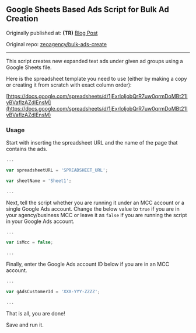 ## Google Sheets Based Ads Script for Bulk Ad Creation 

Originally published at: **(TR)** [Blog Post](https://zeo.org/tr/blog/google-ads-script-toplu-reklam-olusturucu/)

Original repo: [zeoagency/bulk-ads-create](https://github.com/zeoagency/bulk-ads-create)

---- 

This script creates new expanded text ads under given ad groups using a Google Sheets file.
 
Here is the spreadsheet template you need to use (either by making a copy or creating it from scratch with exact column order):

[https://docs.google.com/spreadsheets/d/1jExrloljobQrR7uw0qrmDoMBt21IyBVafIzAZdlEnsM](https://docs.google.com/spreadsheets/d/1jExrloljobQrR7uw0qrmDoMBt21IyBVafIzAZdlEnsM)

### Usage

Start with inserting the spreadsheet URL and the name of the page that contains the ads.

```javascript
...

var spreadsheetURL = 'SPREADSHEET_URL';

var sheetName = 'Sheet1';

...
```

Next, tell the script whether you are running it under an MCC account or a single Google Ads account.
Change the below value to `true` if you are in your agency/business MCC or leave it as `false` if you are running the script in your Google Ads account.

```javascript
...

var isMcc = false;

...
```

Finally, enter the Google Ads account ID below if you are in an MCC account.

```javascript
...

var gAdsCustomerId = 'XXX-YYY-ZZZZ';

...
```

That is all, you are done!

Save and run it.
